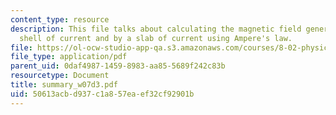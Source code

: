 ```yaml
---
content_type: resource
description: This file talks about calculating the magnetic field generated by a cylindrical
  shell of current and by a slab of current using Ampere's law.
file: https://ol-ocw-studio-app-qa.s3.amazonaws.com/courses/8-02-physics-ii-electricity-and-magnetism-spring-2007/50613acbd937c1a857eaef32cf92901b_summary_w07d3.pdf
file_type: application/pdf
parent_uid: 0daf4987-1459-8983-aa85-5689f242c83b
resourcetype: Document
title: summary_w07d3.pdf
uid: 50613acb-d937-c1a8-57ea-ef32cf92901b
---
```

